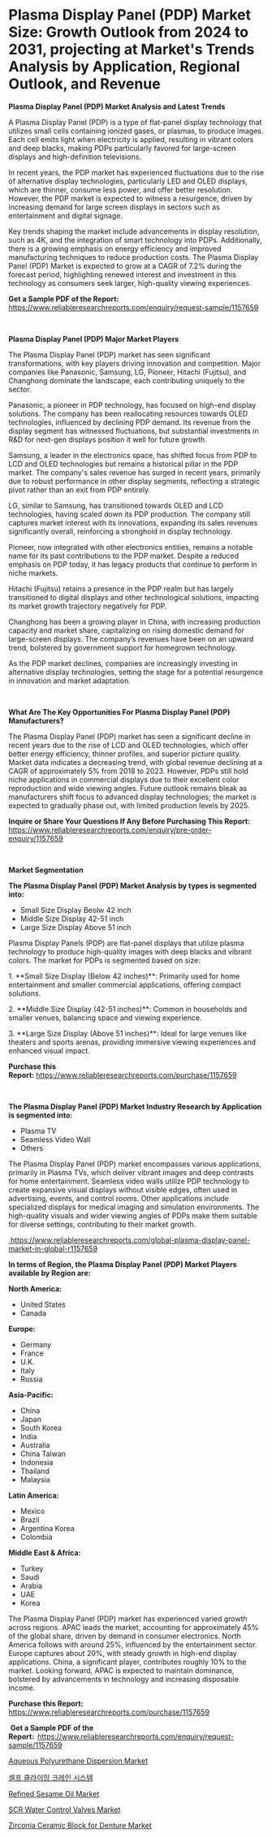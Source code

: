 <p><h1>Plasma Display Panel (PDP) Market Size: Growth Outlook from 2024 to 2031, projecting at Market's Trends Analysis by Application, Regional Outlook, and Revenue</h1></p><p><strong>Plasma Display Panel (PDP) Market Analysis and Latest Trends</strong></p>
<p><p>A Plasma Display Panel (PDP) is a type of flat-panel display technology that utilizes small cells containing ionized gases, or plasmas, to produce images. Each cell emits light when electricity is applied, resulting in vibrant colors and deep blacks, making PDPs particularly favored for large-screen displays and high-definition televisions. </p><p>In recent years, the PDP market has experienced fluctuations due to the rise of alternative display technologies, particularly LED and OLED displays, which are thinner, consume less power, and offer better resolution. However, the PDP market is expected to witness a resurgence, driven by increasing demand for large screen displays in sectors such as entertainment and digital signage. </p><p>Key trends shaping the market include advancements in display resolution, such as 4K, and the integration of smart technology into PDPs. Additionally, there is a growing emphasis on energy efficiency and improved manufacturing techniques to reduce production costs. The Plasma Display Panel (PDP) Market is expected to grow at a CAGR of 7.2% during the forecast period, highlighting renewed interest and investment in this technology as consumers seek larger, high-quality viewing experiences.</p></p>
<p><strong>Get a Sample PDF of the Report:&nbsp;</strong> <a href="https://www.reliableresearchreports.com/enquiry/request-sample/1157659">https://www.reliableresearchreports.com/enquiry/request-sample/1157659</a></p>
<p>&nbsp;</p>
<p><strong>Plasma Display Panel (PDP) Major Market Players</strong></p>
<p><p>The Plasma Display Panel (PDP) market has seen significant transformations, with key players driving innovation and competition. Major companies like Panasonic, Samsung, LG, Pioneer, Hitachi (Fujitsu), and Changhong dominate the landscape, each contributing uniquely to the sector.</p><p>Panasonic, a pioneer in PDP technology, has focused on high-end display solutions. The company has been reallocating resources towards OLED technologies, influenced by declining PDP demand. Its revenue from the display segment has witnessed fluctuations, but substantial investments in R&D for next-gen displays position it well for future growth.</p><p>Samsung, a leader in the electronics space, has shifted focus from PDP to LCD and OLED technologies but remains a historical pillar in the PDP market. The company's sales revenue has surged in recent years, primarily due to robust performance in other display segments, reflecting a strategic pivot rather than an exit from PDP entirely.</p><p>LG, similar to Samsung, has transitioned towards OLED and LCD technologies, having scaled down its PDP production. The company still captures market interest with its innovations, expanding its sales revenues significantly overall, reinforcing a stronghold in display technology.</p><p>Pioneer, now integrated with other electronics entities, remains a notable name for its past contributions to the PDP market. Despite a reduced emphasis on PDP today, it has legacy products that continue to perform in niche markets.</p><p>Hitachi (Fujitsu) retains a presence in the PDP realm but has largely transitioned to digital displays and other technological solutions, impacting its market growth trajectory negatively for PDP.</p><p>Changhong has been a growing player in China, with increasing production capacity and market share, capitalizing on rising domestic demand for large-screen displays. The company’s revenues have been on an upward trend, bolstered by government support for homegrown technology.</p><p>As the PDP market declines, companies are increasingly investing in alternative display technologies, setting the stage for a potential resurgence in innovation and market adaptation.</p></p>
<p>&nbsp;</p>
<p><strong>What Are The Key Opportunities For Plasma Display Panel (PDP) Manufacturers?</strong></p>
<p><p>The Plasma Display Panel (PDP) market has seen a significant decline in recent years due to the rise of LCD and OLED technologies, which offer better energy efficiency, thinner profiles, and superior picture quality. Market data indicates a decreasing trend, with global revenue declining at a CAGR of approximately 5% from 2018 to 2023. However, PDPs still hold niche applications in commercial displays due to their excellent color reproduction and wide viewing angles. Future outlook remains bleak as manufacturers shift focus to advanced display technologies; the market is expected to gradually phase out, with limited production levels by 2025.</p></p>
<p><strong>Inquire or Share Your Questions If Any Before Purchasing This Report:</strong> <a href="https://www.reliableresearchreports.com/enquiry/pre-order-enquiry/1157659">https://www.reliableresearchreports.com/enquiry/pre-order-enquiry/1157659</a></p>
<p>&nbsp;</p>
<p><strong>Market Segmentation</strong></p>
<p><strong>The Plasma Display Panel (PDP) Market Analysis by types is segmented into:</strong></p>
<p><ul><li>Small Size Display Beolw 42 inch</li><li>Middle Size Display 42-51 inch</li><li>Large Size Display Above 51 inch</li></ul></p>
<p><p>Plasma Display Panels (PDP) are flat-panel displays that utilize plasma technology to produce high-quality images with deep blacks and vibrant colors. The market for PDPs is segmented based on size: </p><p>1. **Small Size Display (Below 42 inches)**: Primarily used for home entertainment and smaller commercial applications, offering compact solutions.</p><p>2. **Middle Size Display (42-51 inches)**: Common in households and smaller venues, balancing space and viewing experience.</p><p>3. **Large Size Display (Above 51 inches)**: Ideal for large venues like theaters and sports arenas, providing immersive viewing experiences and enhanced visual impact.</p></p>
<p><strong>Purchase this Report:&nbsp;</strong><a href="https://www.reliableresearchreports.com/purchase/1157659">https://www.reliableresearchreports.com/purchase/1157659</a></p>
<p>&nbsp;</p>
<p><strong>The Plasma Display Panel (PDP) Market Industry Research by Application is segmented into:</strong></p>
<p><ul><li>Plasma TV</li><li>Seamless Video Wall</li><li>Others</li></ul></p>
<p><p>The Plasma Display Panel (PDP) market encompasses various applications, primarily in Plasma TVs, which deliver vibrant images and deep contrasts for home entertainment. Seamless video walls utilize PDP technology to create expansive visual displays without visible edges, often used in advertising, events, and control rooms. Other applications include specialized displays for medical imaging and simulation environments. The high-quality visuals and wider viewing angles of PDPs make them suitable for diverse settings, contributing to their market growth.</p></p>
<p><a href="https://www.reliableresearchreports.com/global-plasma-display-panel-market-in-global-r1157659">&nbsp;https://www.reliableresearchreports.com/global-plasma-display-panel-market-in-global-r1157659</a></p>
<p><strong>In terms of Region, the Plasma Display Panel (PDP) Market Players available by Region are:</strong></p>
<p>
    <p> <strong> North America: </strong>
        <ul>
            <li>United States</li>
            <li>Canada</li>
        </ul>
        </p> 
    <p> <strong> Europe: </strong>
        <ul>
            <li>Germany</li>
            <li>France</li>
            <li>U.K.</li>
            <li>Italy</li>
            <li>Russia</li>
        </ul>
        </p> 
    <p> <strong> Asia-Pacific: </strong>
        <ul>
            <li>China</li>
            <li>Japan</li>
            <li>South Korea</li>
            <li>India</li>
            <li>Australia</li>
            <li>China Taiwan</li>
            <li>Indonesia</li>
            <li>Thailand</li>
            <li>Malaysia</li>
        </ul>
        </p> 
    <p> <strong> Latin America: </strong>
        <ul>
            <li>Mexico</li>
            <li>Brazil</li>
            <li>Argentina Korea</li>
            <li>Colombia</li>
        </ul>
        </p> 
    <p> <strong> Middle East & Africa: </strong>
        <ul>
            <li>Turkey</li>
            <li>Saudi</li>
            <li>Arabia</li>
            <li>UAE</li>
            <li>Korea</li>
        </ul>
    </p>
    </p>
<p><p>The Plasma Display Panel (PDP) market has experienced varied growth across regions. APAC leads the market, accounting for approximately 45% of the global share, driven by demand in consumer electronics. North America follows with around 25%, influenced by the entertainment sector. Europe captures about 20%, with steady growth in high-end display applications. China, a significant player, contributes roughly 10% to the market. Looking forward, APAC is expected to maintain dominance, bolstered by advancements in technology and increasing disposable income.</p></p>
<p><strong>Purchase this Report: </strong><a href="https://www.reliableresearchreports.com/purchase/1157659">https://www.reliableresearchreports.com/purchase/1157659</a></p>
<p>&nbsp;<strong>Get a Sample PDF of the Report:&nbsp;&nbsp;</strong><a href="https://www.reliableresearchreports.com/enquiry/request-sample/1157659">https://www.reliableresearchreports.com/enquiry/request-sample/1157659</a></p>
<p><strong></strong></p>
<p><p><a href="https://issuu.com/reportprime-2/docs/aqueous-polyurethane-dispersion-mar_1921866f232904">Aqueous Polyurethane Dispersion Market</a></p><p><a href="https://medium.com/@sadieelliott97/self-climbing-crane-system-market-%EC%9D%98-%EA%B8%80%EB%A1%9C%EB%B2%8C-%EC%8B%9C%EC%9E%A5-%EA%B0%9C%EC%9A%94%EB%8A%94-%EC%A0%84-%EC%84%B8%EA%B3%84-%EB%B0%8F-%EC%A3%BC%EC%9A%94-%EC%8B%9C%EC%9E%A5%EC%9D%98-%EC%82%B0%EC%97%85%EC%97%90-%EC%98%81%ED%96%A5%EC%9D%84-%EB%AF%B8%EC%B9%98%EB%8A%94-%EC%A3%BC%EC%9A%94-%ED%8A%B8%EB%A0%8C%EB%93%9C%EC%97%90-%EB%8C%80%ED%95%9C-%EB%8F%85%ED%8A%B9%ED%95%9C-%EA%B4%80%EC%A0%90%EC%9D%84-%EC%A0%9C%EA%B3%B5%ED%95%A9%EB%8B%88%EB%8B%A4-4ddb28203650">셀프 클라이밍 크레인 시스템</a></p><p><a href="https://www.linkedin.com/pulse/insights-refined-sesame-oil-market-players-size-geographical-soenf?trackingId=Sgm6wnZpSdSI2PmI0RXMaw%3D%3D">Refined Sesame Oil Market</a></p><p><a href="https://github.com/AshikRahman665/Market-Research-Report-List-1/blob/main/scr-water-control-valves-market.md">SCR Water Control Valves Market</a></p><p><a href="https://medium.com/@lisastevens48/zirconia-ceramic-block-for-denture-market-a-global-and-regional-analysis-focus-on-region-cd4266345e86">Zirconia Ceramic Block for Denture Market</a></p></p>